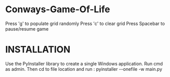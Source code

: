 # Conways-Game-Of-Life

 Press 'g' to populate grid randomly
 Press 'c' to clear grid
 Press Spacebar to pause/resume game

# INSTALLATION

Use the PyInstaller library to create a single Windows application.
Run cmd as admin. Then cd to file location and run : pyinstaller --onefile -w main.py

